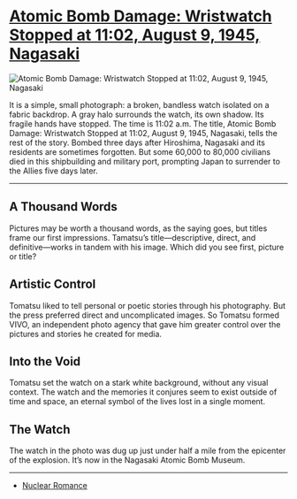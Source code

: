 # [Atomic Bomb Damage: Wristwatch Stopped at 11:02, August 9, 1945, Nagasaki](http://artsmia.github.io/griot/#/o/116116)
![Atomic Bomb Damage: Wristwatch Stopped at 11:02, August 9, 1945, Nagasaki](http://api.artsmia.org/images/116116/large.jpg)

It is a simple, small photograph: a broken, bandless watch isolated on a fabric backdrop. A gray halo surrounds the watch, its own shadow. Its fragile hands have stopped. The time is 11:02 a.m. The title, Atomic Bomb Damage: Wristwatch Stopped at 11:02, August 9, 1945, Nagasaki, tells the rest of the story. Bombed three days after Hiroshima, Nagasaki and its residents are sometimes forgotten. But some 60,000 to 80,000 civilians died in this shipbuilding and military port, prompting Japan to surrender to the Allies five days later.  

---

## A Thousand Words

Pictures may be worth a thousand words, as the saying goes, but titles frame our first impressions. Tamatsu’s title—descriptive, direct, and definitive—works in tandem with his image. Which did you see first, picture or title?

## Artistic Control

Tomatsu liked to tell personal or poetic stories through his photography. But the press preferred direct and uncomplicated images. So Tomatsu formed VIVO, an independent photo agency that gave him greater control over the pictures and stories he created for media.

## Into the Void

Tomatsu set the watch on a stark white background, without any visual context. The watch and the memories it conjures seem to exist outside of time and space, an eternal symbol of the lives lost in a single moment.

## The Watch

The watch in the photo was dug up just under half a mile from the epicenter of the explosion. It’s now in the Nagasaki Atomic Bomb Museum. 

---

* [Nuclear Romance](../stories/nuclear-romance.md)
